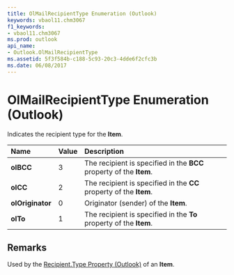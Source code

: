 ```yaml
---
title: OlMailRecipientType Enumeration (Outlook)
keywords: vbaol11.chm3067
f1_keywords:
- vbaol11.chm3067
ms.prod: outlook
api_name:
- Outlook.OlMailRecipientType
ms.assetid: 5f3f584b-c188-5c93-20c3-4dde6f2cfc3b
ms.date: 06/08/2017
---
```



# OlMailRecipientType Enumeration (Outlook)

Indicates the recipient type for the  **Item**.



|Name|Value|Description|
|:-----|:-----|:-----|
| **olBCC**|3|The recipient is specified in the  **BCC** property of the **Item**. |
| **olCC**|2|The recipient is specified in the  **CC** property of the **Item**.|
| **olOriginator**|0|Originator (sender) of the  **Item**. |
| **olTo**|1|The recipient is specified in the  **To** property of the **Item**.|

## Remarks

Used by the [Recipient.Type Property (Outlook)](Outlook.Recipient.Type.md) of an **Item**.


